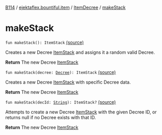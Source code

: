 [B114](../../index.md) / [ejektaflex.bountiful.item](../index.md) / [ItemDecree](index.md) / [makeStack](./make-stack.md)

# makeStack

`fun makeStack(): ItemStack` [(source)](https://github.com/ejektaflex/Bountiful/tree/develop/src/main/kotlin/ejektaflex/bountiful/item/ItemDecree.kt#L156)

Creates a new Decree [ItemStack](#) and assigns it a random valid Decree.

**Return**
The new Decree [ItemStack](#)

`fun makeStack(decree: `[`Decree`](../../ejektaflex.bountiful.data.structure/-decree/index.md)`): ItemStack` [(source)](https://github.com/ejektaflex/Bountiful/tree/develop/src/main/kotlin/ejektaflex/bountiful/item/ItemDecree.kt#L167)

Creates a new Decree [ItemStack](#) with specific Decree data.

**Return**
The new Decree [ItemStack](#)

`fun makeStack(decId: `[`String`](https://kotlinlang.org/api/latest/jvm/stdlib/kotlin/-string/index.html)`): ItemStack?` [(source)](https://github.com/ejektaflex/Bountiful/tree/develop/src/main/kotlin/ejektaflex/bountiful/item/ItemDecree.kt#L179)

Attempts to create a new Decree [ItemStack](#) with the given Decree ID,
or returns null if no Decree exists with that ID.

**Return**
The new Decree [ItemStack](#)

